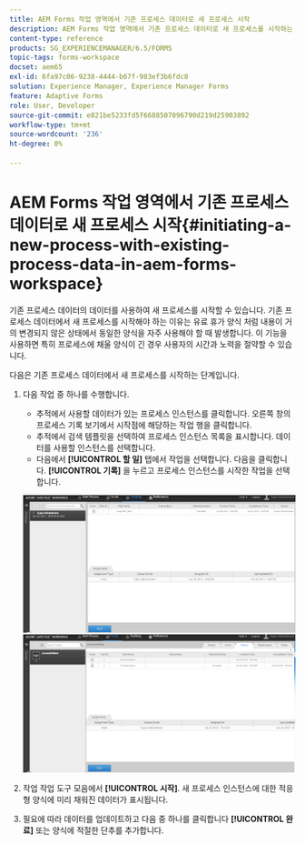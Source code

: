 ```yaml
---
title: AEM Forms 작업 영역에서 기존 프로세스 데이터로 새 프로세스 시작
description: AEM Forms 작업 영역에서 기존 프로세스 데이터로 새 프로세스를 시작하는 방법을 확인합니다.
content-type: reference
products: SG_EXPERIENCEMANAGER/6.5/FORMS
topic-tags: forms-workspace
docset: aem65
exl-id: 6fa97c06-9238-4444-b67f-983ef3b6fdc8
solution: Experience Manager, Experience Manager Forms
feature: Adaptive Forms
role: User, Developer
source-git-commit: e821be5233fd5f6688507096790d219d25903892
workflow-type: tm+mt
source-wordcount: '236'
ht-degree: 0%

---
```


# AEM Forms 작업 영역에서 기존 프로세스 데이터로 새 프로세스 시작{#initiating-a-new-process-with-existing-process-data-in-aem-forms-workspace}

기존 프로세스 데이터의 데이터를 사용하여 새 프로세스를 시작할 수 있습니다. 기존 프로세스 데이터에서 새 프로세스를 시작해야 하는 이유는 유료 휴가 양식 처럼 내용이 거의 변경되지 않은 상태에서 동일한 양식을 자주 사용해야 할 때 발생합니다. 이 기능을 사용하면 특히 프로세스에 채울 양식이 긴 경우 사용자의 시간과 노력을 절약할 수 있습니다.

다음은 기존 프로세스 데이터에서 새 프로세스를 시작하는 단계입니다.

1. 다음 작업 중 하나를 수행합니다.

   * 추적에서 사용할 데이터가 있는 프로세스 인스턴스를 클릭합니다. 오른쪽 창의 프로세스 기록 보기에서 시작점에 해당하는 작업 행을 클릭합니다.
   * 추적에서 검색 템플릿을 선택하여 프로세스 인스턴스 목록을 표시합니다. 데이터를 사용할 인스턴스를 선택합니다.
   * 다음에서 **[!UICONTROL 할 일]** 탭에서 작업을 선택합니다. 다음을 클릭합니다. **[!UICONTROL 기록]** 을 누르고 프로세스 인스턴스를 시작한 작업을 선택합니다.

   ![작업 선택](assets/start3_new.png) ![작업 선택](assets/start1_new.png)

1. 작업 작업 도구 모음에서 **[!UICONTROL 시작]**. 새 프로세스 인스턴스에 대한 적응형 양식에 미리 채워진 데이터가 표시됩니다.

1. 필요에 따라 데이터를 업데이트하고 다음 중 하나를 클릭합니다 **[!UICONTROL 완료]** 또는 양식에 적절한 단추를 추가합니다.
